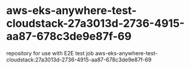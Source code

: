 # aws-eks-anywhere-test-cloudstack-27a3013d-2736-4915-aa87-678c3de9e87f-69
repository for use with E2E test job aws-eks-anywhere-test-cloudstack:27a3013d-2736-4915-aa87-678c3de9e87f-69
